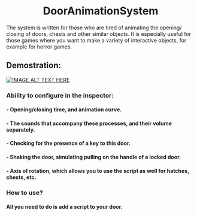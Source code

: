 <h1 align="center">DoorAnimationSystem</a> </h1>



The system is written for those who are tired of animating the opening/ closing of doors, chests and other similar objects.
  It is especially useful for those games where you want to make a variety of interactive objects, for example for horror games.
  
## Demostration:
[![IMAGE ALT TEXT HERE](https://img.youtube.com/vi/MIbNPueOwEM/0.jpg)](https://www.youtube.com/watch?v=MIbNPueOwEM)

### Ability to configure in the inspector:
 #### - Opening/closing time, and animation curve.
 #### - The sounds that accompany these processes, and their volume separately.
 #### - Checking for the presence of a key to this door.
 #### - Shaking the door, simulating pulling on the handle of a locked door.
 #### - Axis of rotation, which allows you to use the script as well for hatches, chests, etc.

### How to use?
#### All you need to do is add a script to your door.
